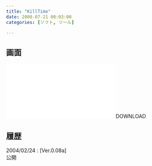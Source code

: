 ```yaml
---
title: "KillTime"
date: 2008-07-21 00:03:00
categories: [ソフト, ツール]

---
```


## 画面

![][1]DOWNLOAD</a>
  


 [1]: /files/ktime008a.lzh "ktime008a.lzh"

## 履歴

2004/02/24
: [Ver.0.08a]<br />公開
